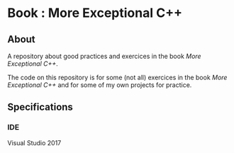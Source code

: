 # Book : More Exceptional C++

## About

A repository about good practices and exercices in the book _More Exceptional C++_.

The code on this repository is for some (not all) exercices in the book _More Exceptional C++_ and for some of my own projects for practice.

## Specifications
### IDE
Visual Studio 2017
